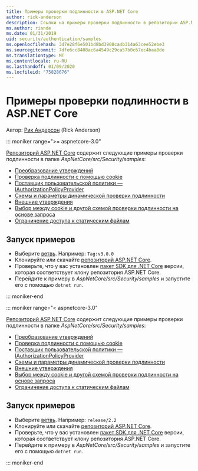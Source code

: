 ```yaml
---
title: Примеры проверки подлинности в ASP.NET Core
author: rick-anderson
description: Ссылки на примеры проверки подлинности в репозитории ASP.NET Core.
ms.author: riande
ms.date: 01/31/2019
uid: security/authentication/samples
ms.openlocfilehash: 3d7e28f6e501bd8bd3908ca4b314a63cee52ebe3
ms.sourcegitcommit: 7dfe6cc8408ac6a4549c29ca57b0c67ec4baa8de
ms.translationtype: MT
ms.contentlocale: ru-RU
ms.lasthandoff: 01/09/2020
ms.locfileid: "75828676"
---
```

# <a name="authentication-samples-for-aspnet-core"></a>Примеры проверки подлинности в ASP.NET Core

Автор: [Рик Андерсон](https://twitter.com/RickAndMSFT) (Rick Anderson)

::: moniker range=">= aspnetcore-3.0"

[Репозиторий ASP.NET Core](https://github.com/dotnet/AspNetCore) содержит следующие примеры проверки подлинности в папке *AspNetCore/src/Security/samples*:

* [Преобразование утверждений](https://github.com/dotnet/AspNetCore/tree/release/3.0/src/Security/samples/ClaimsTransformation)
* [Проверка подлинности с помощью cookie](https://github.com/dotnet/AspNetCore/tree/release/3.0/src/Security/samples/Cookies)
* [Поставщик пользовательской политики — IAuthorizationPolicyProvider](https://github.com/dotnet/AspNetCore/tree/release/3.0/src/Security/samples/CustomPolicyProvider)
* [Схемы и параметры динамической проверки подлинности](https://github.com/dotnet/AspNetCore/tree/release/3.0/src/Security/samples/DynamicSchemes)
* [Внешние утверждения](https://github.com/dotnet/AspNetCore/tree/release/3.0/src/Security/samples/Identity.ExternalClaims)
* [Выбор между cookie и другой схемой проверки подлинности на основе запроса](https://github.com/dotnet/AspNetCore/tree/release/3.0/src/Security/samples/PathSchemeSelection)
* [Ограничение доступа к статическим файлам](https://github.com/dotnet/AspNetCore/tree/release/3.0/src/Security/samples/StaticFilesAuth)

## <a name="run-the-samples"></a>Запуск примеров

* Выберите [ветвь](https://github.com/dotnet/AspNetCore). Например: `Tag:v3.0.0`
* Клонируйте или скачайте [репозиторий ASP.NET Core](https://github.com/dotnet/AspNetCore).
* Проверьте, что у вас установлен [пакет SDK для .NET Core](https://www.microsoft.com/net/download/all) версии, которая соответствует клону репозитория ASP.NET Core.
* Перейдите к примеру в *AspNetCore/src/Security/samples* и запустите его с помощью `dotnet run`.

::: moniker-end

::: moniker range="< aspnetcore-3.0"

[Репозиторий ASP.NET Core](https://github.com/dotnet/AspNetCore) содержит следующие примеры проверки подлинности в папке *AspNetCore/src/Security/samples*:

* [Преобразование утверждений](https://github.com/dotnet/AspNetCore/tree/release/2.2/src/Security/samples/ClaimsTransformation)
* [Проверка подлинности с помощью cookie](https://github.com/dotnet/AspNetCore/tree/release/2.2/src/Security/samples/Cookies)
* [Поставщик пользовательской политики — IAuthorizationPolicyProvider](https://github.com/dotnet/AspNetCore/tree/release/2.2/src/Security/samples/CustomPolicyProvider)
* [Схемы и параметры динамической проверки подлинности](https://github.com/dotnet/AspNetCore/tree/release/2.2/src/Security/samples/DynamicSchemes)
* [Внешние утверждения](https://github.com/dotnet/AspNetCore/tree/release/2.2/src/Security/samples/Identity.ExternalClaims)
* [Выбор между cookie и другой схемой проверки подлинности на основе запроса](https://github.com/dotnet/AspNetCore/tree/release/2.2/src/Security/samples/PathSchemeSelection)
* [Ограничение доступа к статическим файлам](https://github.com/dotnet/AspNetCore/tree/release/2.2/src/Security/samples/StaticFilesAuth)

## <a name="run-the-samples"></a>Запуск примеров

* Выберите [ветвь](https://github.com/dotnet/AspNetCore). Например: `release/2.2`
* Клонируйте или скачайте [репозиторий ASP.NET Core](https://github.com/dotnet/AspNetCore).
* Проверьте, что у вас установлен [пакет SDK для .NET Core](https://www.microsoft.com/net/download/all) версии, которая соответствует клону репозитория ASP.NET Core.
* Перейдите к примеру в *AspNetCore/src/Security/samples* и запустите его с помощью `dotnet run`.

::: moniker-end
